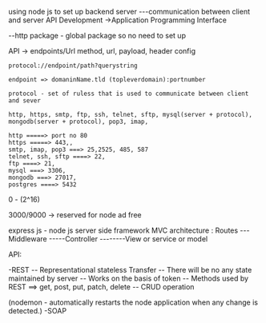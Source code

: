 using node js to set up backend server
---communication between client and server
    API Development 
        ->Application Programming Interface 

--http package - global package so no need to set up

API 
-> endpoints/Url 
    method, url, payload, header config 

    protocol://endpoint/path?querystring

    endpoint => domaninName.tld (topleverdomain):portnumber

    protocol - set of ruless that is used to communicate between client and sever

    http, https, smtp, ftp, ssh, telnet, sftp, mysql(server + protocol), mongodb(server + protocol), pop3, imap, 

    http =====> port no 80
    https =====> 443,,
    smtp, imap, pop3 ===> 25,2525, 485, 587
    telnet, ssh, sftp ====> 22,
    ftp ====> 21,
    mysql ===> 3306,
    mongodb ===> 27017,
    postgres ====> 5432
0 - (2^16)


3000/9000 -> reserved for node ad free

express js - node js server side framework
MVC architecture : 
        Routes 
        ---Middleware
        -----Controller
        --------View or service or model

API: 

-REST 
-- Representational stateless Transfer 
-- There will be no any state maintained by server
-- Works on the basis of token
-- Methods used by REST ==> get, post, put, patch, delete
-- CRUD operation 


(nodemon - automatically restarts the node application when any change is detected.)
-SOAP
